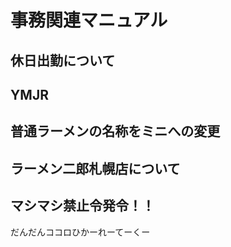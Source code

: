 # 事務関連マニュアル
## 休日出勤について
## YMJR
## 普通ラーメンの名称をミニへの変更
## ラーメン二郎札幌店について
## マシマシ禁止令発令！！

だんだんココロひかーれーてーくー